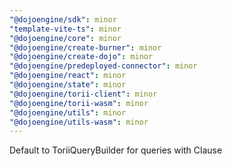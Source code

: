 ```yaml
---
"@dojoengine/sdk": minor
"template-vite-ts": minor
"@dojoengine/core": minor
"@dojoengine/create-burner": minor
"@dojoengine/create-dojo": minor
"@dojoengine/predeployed-connector": minor
"@dojoengine/react": minor
"@dojoengine/state": minor
"@dojoengine/torii-client": minor
"@dojoengine/torii-wasm": minor
"@dojoengine/utils": minor
"@dojoengine/utils-wasm": minor
---
```


Default to ToriiQueryBuilder for queries with Clause
